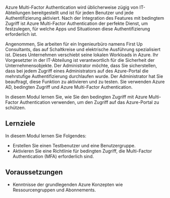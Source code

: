 Azure Multi-Factor Authentication wird üblicherweise zügig von IT-Abteilungen bereitgestellt und ist für jeden Benutzer und jede Authentifizierung aktiviert. Nach der Integration des Features mit bedingtem Zugriff ist Azure Multi-Factor Authentication der perfekte Dienst, um festzulegen, für welche Apps und Situationen diese Authentifizierung erforderlich ist.

Angenommen, Sie arbeiten für ein Ingenieurbüro namens First Up Consultants, das auf Schaltkreise und elektrische Ausführung spezialisiert ist. Dieses Unternehmen verschiebt seine lokalen Workloads in Azure. Ihr Vorgesetzter in der IT-Abteilung ist verantwortlich für die Sicherheit der Unternehmensobjekte. Der Administrator möchte, dass Sie sicherstellen, dass bei jedem Zugriff eines Administrators auf des Azure-Portal die mehrstufige Authentifizierung durchlaufen wurde. Der Administrator hat Sie beauftragt, diese Funktion zu aktivieren und zu testen. Sie verwenden Azure AD, bedingten Zugriff und Azure Multi-Factor Authentication.

In diesem Modul lernen Sie, wie Sie den bedingten Zugriff mit Azure Multi-Factor Authentication verwenden, um den Zugriff auf das Azure-Portal zu schützen.

## <a name="learning-objectives"></a>Lernziele

In diesem Modul lernen Sie Folgendes:

- Erstellen Sie einen Testbenutzer und eine Benutzergruppe.
- Aktivieren Sie eine Richtlinie für bedingten Zugriff, die Multi-Factor Authentication (MFA) erforderlich sind.

## <a name="prerequisites"></a>Voraussetzungen

- Kenntnisse der grundlegenden Azure Konzepten wie Ressourcengruppen und Abonnements.
